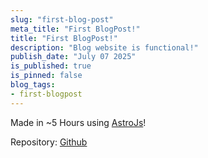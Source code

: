 ```yaml
---
slug: "first-blog-post"
meta_title: "First BlogPost!"
title: "First BlogPost!"
description: "Blog website is functional!"
publish_date: "July 07 2025"
is_published: true
is_pinned: false
blog_tags:
- first-blogpost
---
```


Made in ~5 Hours using [AstroJs](https://github.com)!

Repository: [Github](https://github.com/lalitm1004/lm04-blogs)
